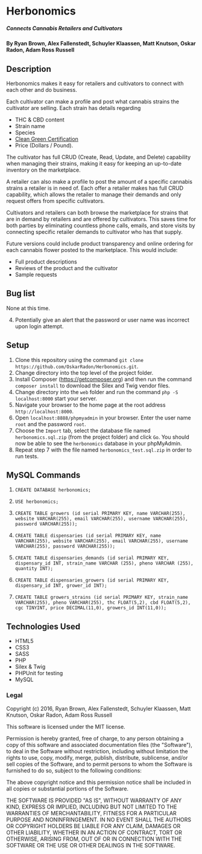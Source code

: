 # Herbonomics
##### Connects Cannabis Retailers and Cultivators

#### By Ryan Brown, Alex Fallenstedt, Schuyler Klaassen, Matt Knutson, Oskar Radon, Adam Ross Russell

## Description

Herbonomics makes it easy for retailers and cultivators to connect with each other and do business.

Each cultivator can make a profile and post what cannabis strains the cultivator are selling. Each strain has details regarding
* THC & CBD content
* Strain name
* Species
* [Clean Green Certification](http://cleangreencert.com/home/)
*  Price (Dollars / Pound).

The cultivator has full CRUD (Create, Read, Update, and Delete) capability when managing their strains, making it easy for keeping an up-to-date inventory on the marketplace.

A retailer can also make a profile to post the amount of a specific cannabis strains a retailer is in need of. Each offer a retailer makes has full CRUD capability, which allows the retailer to manage their demands and only request offers from specific cultivators.

Cultivators and retailers can both browse the marketplace for strains that are in demand by retailers and are offered by cultivators. This saves time for both parties by eliminating countless phone calls, emails, and store visits by connecting specific retailer demands to cultivator who has that supply.

Future versions could include product transparency and online ordering for each cannabis flower posted to the marketplace. This would include:
* Full product descriptions
* Reviews of the product and the cultivator
* Sample requests

## Bug list

None at this time.

4. Potentially give an alert that the password or user name was incorrect upon login attempt.

## Setup

1. Clone this repository using the command `git clone https://github.com/OskarRadon/Herbonomics.git`.
2. Change directory into the top level of the project folder.
3. Install Composer (https://getcomposer.org) and then run the command `composer install` to download the Silex and Twig vendor files.
4. Change directory into the `web` folder and run the command `php -S localhost:8000` start your server.
5. Navigate your browser to the home page at the root address  `http://localhost:8000`.
6. Open `localhost:8888/phpmyadmin` in your browser. Enter the user name `root` and the password `root`.
7. Choose the `Import` tab, select the database file named `herbonomics.sql.zip` (from the project folder) and click `Go`. You should now be able to see the `herbonomics` database in your phpMyAdmin.
8. Repeat step 7 with the file named `herbonomics_test.sql.zip` in order to run tests.

## MySQL Commands

1. `CREATE DATABASE herbonomics;`

2. `USE herbonomics;`

3. `CREATE TABLE growers (id serial PRIMARY KEY, name VARCHAR(255), website VARCHAR(255), email VARCHAR(255), username VARCHAR(255), password VARCHAR(255));`

4. `CREATE TABLE dispensaries (id serial PRIMARY KEY, name VARCHAR(255), website VARCHAR(255), email VARCHAR(255), username VARCHAR(255), password VARCHAR(255));`

5. `CREATE TABLE dispensaries_demands (id serial PRIMARY KEY, dispensary_id INT, strain_name VARCHAR (255), pheno VARCHAR (255), quantity INT);`

6. `CREATE TABLE dispensaries_growers (id serial PRIMARY KEY, dispensary_id INT, grower_id INT);`

7. `CREATE TABLE growers_strains (id serial PRIMARY KEY, strain_name VARCHAR(255), pheno VARCHAR(255), thc FLOAT(5,2), cbd FLOAT(5,2), cgc TINYINT, price DECIMAL(11,0), growers_id INT(11,0));`

## Technologies Used

* HTML5
* CSS3
* SASS
* PHP
* Silex & Twig
* PHPUnit for testing
* MySQL

### Legal

Copyright (c) 2016, Ryan Brown, Alex Fallenstedt, Schuyler Klaassen, Matt Knutson, Oskar Radon, Adam Ross Russell

This software is licensed under the MIT license.

Permission is hereby granted, free of charge, to any person obtaining a copy of this software and associated documentation files (the "Software"), to deal in the Software without restriction, including without limitation the rights to use, copy, modify, merge, publish, distribute, sublicense, and/or sell copies of the Software, and to permit persons to whom the Software is furnished to do so, subject to the following conditions:

The above copyright notice and this permission notice shall be included in all copies or substantial portions of the Software.

THE SOFTWARE IS PROVIDED "AS IS", WITHOUT WARRANTY OF ANY KIND, EXPRESS OR IMPLIED, INCLUDING BUT NOT LIMITED TO THE WARRANTIES OF MERCHANTABILITY, FITNESS FOR A PARTICULAR PURPOSE AND NONINFRINGEMENT. IN NO EVENT SHALL THE AUTHORS OR COPYRIGHT HOLDERS BE LIABLE FOR ANY CLAIM, DAMAGES OR OTHER LIABILITY, WHETHER IN AN ACTION OF CONTRACT, TORT OR OTHERWISE, ARISING FROM, OUT OF OR IN CONNECTION WITH THE SOFTWARE OR THE USE OR OTHER DEALINGS IN THE SOFTWARE.
